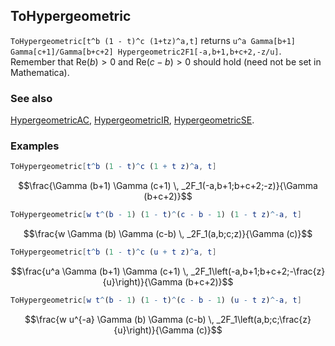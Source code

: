 ## ToHypergeometric

`ToHypergeometric[t^b (1 - t)^c (1+tz)^a,t]` returns `u^a Gamma[b+1] Gamma[c+1]/Gamma[b+c+2] Hypergeometric2F1[-a,b+1,b+c+2,-z/u]`. Remember that $\textrm{Re}(b) >0$ and $\textrm{Re} (c-b) > 0$ should hold (need not be set in Mathematica).

### See also

[HypergeometricAC](HypergeometricAC), [HypergeometricIR](HypergeometricIR), [HypergeometricSE](HypergeometricSE).

### Examples

```mathematica
ToHypergeometric[t^b (1 - t)^c (1 + t z)^a, t]
```

$$\frac{\Gamma (b+1) \Gamma (c+1) \, _2F_1(-a,b+1;b+c+2;-z)}{\Gamma (b+c+2)}$$

```mathematica
ToHypergeometric[w t^(b - 1) (1 - t)^(c - b - 1) (1 - t z)^-a, t]
```

$$\frac{w \Gamma (b) \Gamma (c-b) \, _2F_1(a,b;c;z)}{\Gamma (c)}$$

```mathematica
ToHypergeometric[t^b (1 - t)^c (u + t z)^a, t]
```

$$\frac{u^a \Gamma (b+1) \Gamma (c+1) \, _2F_1\left(-a,b+1;b+c+2;-\frac{z}{u}\right)}{\Gamma (b+c+2)}$$

```mathematica
ToHypergeometric[w t^(b - 1) (1 - t)^(c - b - 1) (u - t z)^-a, t]
```

$$\frac{w u^{-a} \Gamma (b) \Gamma (c-b) \, _2F_1\left(a,b;c;\frac{z}{u}\right)}{\Gamma (c)}$$